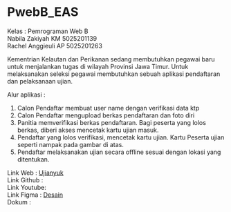 # PwebB_EAS

Kelas : Pemrograman Web B <br/>
Nabila Zakiyah KM   5025201139 <br/>
Rachel Anggieuli AP 5025201263 <br/>

Kementrian Kelautan dan Perikanan sedang membutuhkan pegawai baru untuk menjalankan tugas di wilayah Provinsi Jawa Timur. Untuk melaksanakan seleksi pegawai membutuhkan sebuah aplikasi pendaftaran dan pelaksanaan ujian.

Alur aplikasi :
1. Calon Pendaftar membuat user name dengan verifikasi data ktp
2. Calon Pendaftar mengupload berkas pendaftaran dan foto diri
3. Panitia memverifikasi berkas pendaftaran. Bagi peserta yang lolos berkas, diberi akses mencetak kartu ujian masuk.
4. Pendaftar yang lolos verifikasi, mencetak kartu ujian. Kartu Peserta ujian seperti nampak pada gambar di atas.
5. Pendaftar melaksanakan ujian secara offline sesuai dengan lokasi yang ditentukan.

Link Web : [Ujianyuk](https://ujianyuk.my.id/) <br/>
Link Github : <br/>
Link Youtube: <br/>
Link Figma : [Desain](https://www.figma.com/file/YhdfnjB9ztSwcWe3lIgUP1/Design_1139?node-id=0%3A1&t=4MMXWf2QSagYJs5U-1) <br/>
Dokum : <br/>
